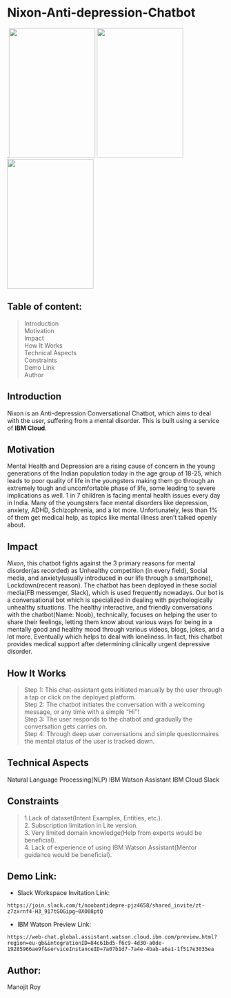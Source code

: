 # Nixon-Anti-depression-Chatbot
.<img src="https://user-images.githubusercontent.com/66888595/142619145-3496e65c-c78a-46d4-b7ce-1f86af03676c.gif" width="200" height="300">
<img src="https://user-images.githubusercontent.com/66888595/142620645-39832bba-bf5a-49e9-8c5e-f26f0a2db197.gif" width="200" height="300">
<img src="https://user-images.githubusercontent.com/66888595/142621851-fe463df3-9d45-49ed-921e-c8bb7c34e2e3.gif" width="200" height="300">


## Table of content:
>Introduction<br>
> Motivation<br>
>Impact<br>
>How It Works<br>
>Technical Aspects<br>
>Constraints<br>
>Demo Link<br>
>Author<br>

## Introduction
Nixon is an Anti-depression Conversational Chatbot, which aims to deal with the user, suffering from a mental disorder. This is built using a service of **IBM Cloud**.

## Motivation
Mental Health and Depression are a rising cause of concern in the young generations of the Indian population today in the age group of 18-25, which leads to poor quality of life in the youngsters making them go through an extremely tough and uncomfortable phase of life, some leading to severe implications as well. 1 in 7 children is facing mental health issues every day in India. Many of the youngsters face mental disorders like depression, anxiety, ADHD, Schizophrenia, and a lot more. Unfortunately, less than 1% of them get medical help, as topics like mental illness aren’t talked openly about.

## Impact
*Nixon*, this chatbot fights against the 3 primary reasons for mental disorder(as recorded) as Unhealthy competition (in every field), Social media, and anxiety(usually introduced in our life through a smartphone), Lockdown(recent reason).
The chatbot has been deployed in these social media(FB messenger, Slack), which is used frequently nowadays. Our bot is a conversational bot which is specialized in dealing with psychologically unhealthy situations. The healthy interactive, and friendly conversations with the chatbot(Name: Noob), technically, focuses on helping the user to share their feelings, letting them know about various ways for being in a mentally good and healthy mood through various videos, blogs, jokes, and a lot more. Eventually which helps to deal with loneliness. In fact, this chatbot provides medical support after determining clinically urgent depressive disorder.

## How It Works
> Step 1: This chat-assistant gets initiated manually by the user through a tap or click on the deployed platform.<br>
Step 2: The chatbot initiates the conversation with a welcoming message, or any time with a simple “Hi”!<br>
Step 3: The user responds to the chatbot and gradually the conversation gets carries on.<br>
Step 4: Through deep user conversations and simple questionnaires the mental status of the user is tracked down.<br>

## Technical Aspects
Natural Language Processing(NLP)
IBM Watson Assistant 
IBM Cloud
Slack

## Constraints
> 1.Lack of dataset(Intent Examples, Entities, etc.).<br>
>2. Subscription limitation in Lite version.<br>
>3. Very limited domain knowledge(Help from experts would be beneficial).<br>
>4. Lack of experience of using IBM Watson Assistant(Mentor guidance would be beneficial).<br>

## Demo Link:
* Slack Workspace Invitation Link:
```
https://join.slack.com/t/noobantidepre-pjz4658/shared_invite/zt-z7zxrnf4-H3_917tGOGipg~0XO08ptQ
```
* IBM Watson Preview Link:
```
https://web-chat.global.assistant.watson.cloud.ibm.com/preview.html?region=eu-gb&integrationID=84c61bd5-f6c9-4d30-a0de-19285966ae9f&serviceInstanceID=7a07b1d7-7a4e-4bab-a6a1-1f517e3035ea
```
## Author:
Manojit Roy




